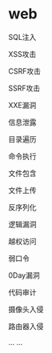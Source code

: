 # web

SQL注入

XSS攻击

CSRF攻击

SSRF攻击

XXE漏洞

信息泄露

目录遍历

命令执行

文件包含

文件上传

反序列化

逻辑漏洞

越权访问

弱口令

0Day漏洞

代码审计

摄像头入侵

路由器入侵

... ...
